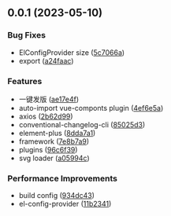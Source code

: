 ## 0.0.1 (2023-05-10)

### Bug Fixes

-   ElConfigProvider size ([5c7066a](https://e.coding.net/soul-coder/github/vite-xwk-template/commits/5c7066ae2844ff72fff840c9716a8669a7e81e05))
-   export ([a24faac](https://e.coding.net/soul-coder/github/vite-xwk-template/commits/a24faac884344f87a95b2cc94e3135cc1987c809))

### Features

-   一键发版 ([ae17e4f](https://e.coding.net/soul-coder/github/vite-xwk-template/commits/ae17e4f0bc50cba5cb8d0986dcc6d5fa8a14ce50))
-   auto-import vue-componts plugin ([4ef6e5a](https://e.coding.net/soul-coder/github/vite-xwk-template/commits/4ef6e5a3a53f17a34a6d9918be7dbefb7d995801))
-   axios ([2b62d99](https://e.coding.net/soul-coder/github/vite-xwk-template/commits/2b62d991c89b10f843520cb77000675cba8fd8be))
-   conventional-changelog-cli ([85025d3](https://e.coding.net/soul-coder/github/vite-xwk-template/commits/85025d37b7d996d2ce90904420e8e3a1758e5f72))
-   element-plus ([8dda7a1](https://e.coding.net/soul-coder/github/vite-xwk-template/commits/8dda7a1d85f63f944af2e209f8f35734f56d403b))
-   framework ([7e8b7a9](https://e.coding.net/soul-coder/github/vite-xwk-template/commits/7e8b7a9594152d0e1f05ec67ff7c005d4ac9c501))
-   plugins ([96c6f39](https://e.coding.net/soul-coder/github/vite-xwk-template/commits/96c6f39030666f2ffd6ccb0f53a22faaea0ff543))
-   svg loader ([a05994c](https://e.coding.net/soul-coder/github/vite-xwk-template/commits/a05994c4bb0732754ef38e67f26562828b91ef95))

### Performance Improvements

-   build config ([934dc43](https://e.coding.net/soul-coder/github/vite-xwk-template/commits/934dc431f2a82ee4622a97788fb948d96a164981))
-   el-config-provider ([11b2341](https://e.coding.net/soul-coder/github/vite-xwk-template/commits/11b2341e68dbf2f040c6dc26f89edf80227bae15))
